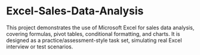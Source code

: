 # Excel-Sales-Data-Analysis
This project demonstrates the use of Microsoft Excel for sales data analysis, covering formulas, pivot tables, conditional formatting, and charts. It is designed as a practice/assessment-style task set, simulating real Excel interview or test scenarios.
